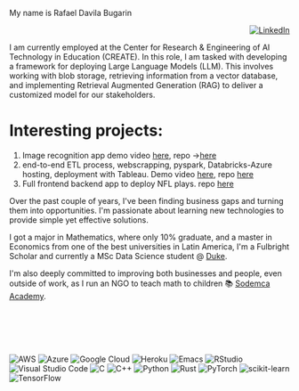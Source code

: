 My name is Rafael Davila Bugarin

<div align="right"> 

  [![LinkedIn](https://img.shields.io/badge/linkedin-%230077B5.svg?style=for-the-badge&logo=linkedin&logoColor=white)](https://www.linkedin.com/in/rafael-davila-bugarin-87727887/)

</div>

<div aling="center">

I am currently employed at the Center for Research & Engineering of AI Technology in Education (CREATE). In this role, I am tasked with developing a framework for deploying Large Language Models (LLM). This involves working with blob storage, retrieving information from a vector database, and implementing Retrieval Augmented Generation (RAG) to deliver a customized model for our stakeholders.

# Interesting projects:

1. Image recognition app demo video [here](https://youtu.be/BKOTL1aNSCs), repo ->[here](https://github.com/bugarin10/image_recognition)
2. end-to-end ETL process, webscrapping, pyspark, Databricks-Azure hosting, deployment with Tableau. Demo video [here](https://www.youtube.com/watch?v=VXxZTcMS7hc), repo [here](https://github.com/bugarin10/databricks_end_to_end)
3. Full frontend backend app to deploy NFL plays. repo [here](https://github.com/bugarin10/nfl_plotting)

Over the past couple of years, I've been finding business gaps and turning them into opportunities. I'm passionate about learning new technologies to provide simple yet effective solutions.

I got a major in Mathematics, where only 10% graduate, and a master in Economics from one of the best universities in Latin America, I'm a Fulbright Scholar and currently a MSc Data Science student @ [Duke](https://datascience.duke.edu/people/rafael-davila-bugarin/).

I'm also deeply committed to improving both businesses and people, even outside of work, as I run an NGO to teach math to children 📚 [Sodemca Academy](https://www.sodemca.org/en).

</div>


</br>
</br>
</br>
</br>


![AWS](https://img.shields.io/badge/AWS-%23FF9900.svg?style=for-the-badge&logo=amazon-aws&logoColor=white)
![Azure](https://img.shields.io/badge/azure-%230072C6.svg?style=for-the-badge&logo=microsoftazure&logoColor=white)
![Google Cloud](https://img.shields.io/badge/GoogleCloud-%234285F4.svg?style=for-the-badge&logo=google-cloud&logoColor=white)
![Heroku](https://img.shields.io/badge/heroku-%23430098.svg?style=for-the-badge&logo=heroku&logoColor=white)
![Emacs](https://img.shields.io/badge/Emacs-%237F5AB6.svg?&style=for-the-badge&logo=gnu-emacs&logoColor=white)
![RStudio](https://img.shields.io/badge/RStudio-4285F4?style=for-the-badge&logo=rstudio&logoColor=white)
![Visual Studio Code](https://img.shields.io/badge/Visual%20Studio%20Code-0078d7.svg?style=for-the-badge&logo=visual-studio-code&logoColor=white)
![C](https://img.shields.io/badge/c-%2300599C.svg?style=for-the-badge&logo=c&logoColor=white)
![C++](https://img.shields.io/badge/c++-%2300599C.svg?style=for-the-badge&logo=c%2B%2B&logoColor=white)
![Python](https://img.shields.io/badge/python-3670A0?style=for-the-badge&logo=python&logoColor=ffdd54)
![Rust](https://img.shields.io/badge/rust-%23000000.svg?style=for-the-badge&logo=rust&logoColor=white)
![PyTorch](https://img.shields.io/badge/PyTorch-%23EE4C2C.svg?style=for-the-badge&logo=PyTorch&logoColor=white)
![scikit-learn](https://img.shields.io/badge/scikit--learn-%23F7931E.svg?style=for-the-badge&logo=scikit-learn&logoColor=white)
![TensorFlow](https://img.shields.io/badge/TensorFlow-%23FF6F00.svg?style=for-the-badge&logo=TensorFlow&logoColor=white)

